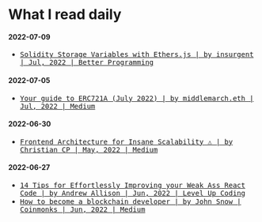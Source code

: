 <h1>What I read daily</h1><section id="reading-list-2022-07-09"><h4>2022-07-09</h4><ul><li><samp><a href="https://medium.com/better-programming/solidity-storage-variables-with-ethers-js-ca3c7e2c2a64" target="_blank">Solidity Storage Variables with Ethers.js | by insurgent | Jul, 2022 | Better Programming</a></samp></li></ul></section><section id="reading-list-2022-07-05"><h4>2022-07-05</h4><ul><li><samp><a href="https://medium.com/@dumbnamenumbers/your-guide-to-erc721a-july-2022-f81f0be84a54" target="_blank">Your guide to ERC721A (July 2022) | by middlemarch.eth | Jul, 2022 | Medium</a></samp></li></ul></section><section id="reading-list-2022-06-30"><h4>2022-06-30</h4><ul><li><samp><a href="https://sir-christiancp.medium.com/frontend-architecture-for-insane-scalability-%EF%B8%8F-a2081434295c" target="_blank">Frontend Architecture for Insane Scalability ⚠️ | by Christian CP | May, 2022 | Medium</a></samp></li></ul></section><section id="reading-list-2022-06-27"><h4>2022-06-27</h4><ul><li><samp><a href="https://medium.com/gitconnected/14-tips-for-effortlessly-improving-your-weak-ass-react-code-4aea5500559c" target="_blank">14 Tips for Effortlessly Improving your Weak Ass React Code | by Andrew Allison | Jun, 2022 | Level Up Coding</a></samp></li><li><samp><a href="https://medium.com/coinmonks/how-to-become-a-blockchain-developer-7784cb8d357d" target="_blank">How to become a blockchain developer | by John Snow | Coinmonks | Jun, 2022 | Medium</a></samp></li></ul></section>